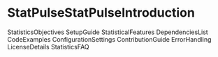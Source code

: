 # StatPulseStatPulseIntroduction
StatisticsObjectives
SetupGuide
StatisticalFeatures
DependenciesList
CodeExamples
ConfigurationSettings
ContributionGuide
ErrorHandling
LicenseDetails
StatisticsFAQ
